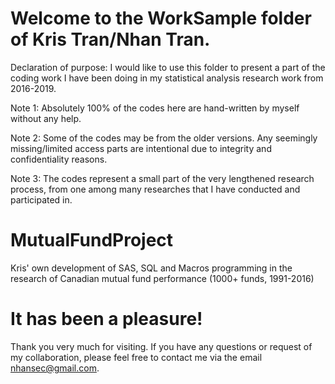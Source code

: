 # Welcome to the WorkSample folder of Kris Tran/Nhan Tran. 
Declaration of purpose:
I would like to use this folder to present a part of the coding work I have been doing in my statistical analysis research work from 2016-2019.

Note 1: Absolutely 100% of the codes here are hand-written by myself without any help.

Note 2: Some of the codes may be from the older versions. Any seemingly missing/limited access parts are intentional due to integrity and confidentiality reasons.

Note 3: The codes represent a small part of the very lengthened research process, from one among many researches that I have conducted and participated in.

# MutualFundProject
Kris' own development of SAS, SQL and Macros programming in the research of Canadian mutual fund performance (1000+ funds, 1991-2016)

# It has been a pleasure!
Thank you very much for visiting.
If you have any questions or request of my collaboration, please feel free to contact me via the email nhansec@gmail.com.
